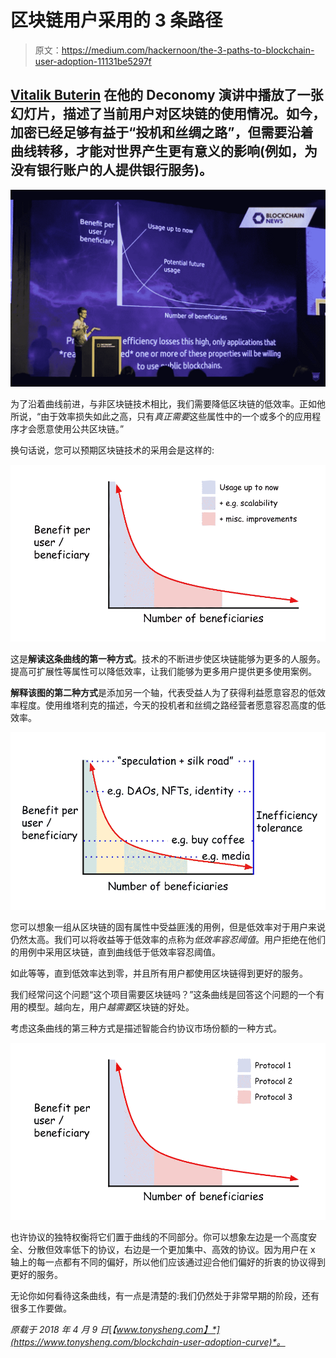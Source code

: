 # 区块链用户采用的 3 条路径

> 原文：<https://medium.com/hackernoon/the-3-paths-to-blockchain-user-adoption-11131be5297f>

## [Vitalik Buterin](https://medium.com/u/587a00dbce51?source=post_page-----11131be5297f--------------------------------) 在他的 Deconomy 演讲中播放了一张幻灯片，描述了当前用户对区块链的使用情况。如今，加密已经足够有益于“投机和丝绸之路”，但需要沿着曲线转移，才能对世界产生更有意义的影响(例如，为没有银行账户的人提供银行服务)。

![](img/852d53bbf41327c294edfff15faad309.png)

为了沿着曲线前进，与非区块链技术相比，我们需要降低区块链的低效率。正如他所说，“由于效率损失如此之高，只有*真正需要*这些属性中的一个或多个的应用程序才会愿意使用公共区块链。”

换句话说，您可以预期区块链技术的采用会是这样的:

![](img/fc96f256479852e5c509772eca570910.png)

这是**解读这条曲线的第一种方式**。技术的不断进步使区块链能够为更多的人服务。提高可扩展性等属性可以降低效率，让我们能够为更多用户提供更多使用案例。

**解释该图的第二种方式**是添加另一个轴，代表受益人为了获得利益愿意容忍的低效率程度。使用维塔利克的描述，今天的投机者和丝绸之路经营者愿意容忍高度的低效率。

![](img/fd2650743b8d93032544bee576df8394.png)

您可以想象一组从区块链的固有属性中受益匪浅的用例，但是低效率对于用户来说仍然太高。我们可以将收益等于低效率的点称为*低效率容忍阈值*。用户拒绝在他们的用例中采用区块链，直到曲线低于低效率容忍阈值。

如此等等，直到低效率达到零，并且所有用户都使用区块链得到更好的服务。

我们经常问这个问题“这个项目需要区块链吗？”这条曲线是回答这个问题的一个有用的模型。越向左，用户*越需要*区块链的好处。

考虑这条曲线的第三种方式是描述智能合约协议市场份额的一种方式。

![](img/aec8ef45ac26029891c54ce0a3f447e3.png)

也许协议的独特权衡将它们置于曲线的不同部分。你可以想象左边是一个高度安全、分散但效率低下的协议，右边是一个更加集中、高效的协议。因为用户在 x 轴上的每一点都有不同的偏好，所以他们应该通过迎合他们偏好的折衷的协议得到更好的服务。

无论你如何看待这条曲线，有一点是清楚的:我们仍然处于非常早期的阶段，还有很多工作要做。

*原载于 2018 年 4 月 9 日*[*【www.tonysheng.com】*](https://www.tonysheng.com/blockchain-user-adoption-curve)*。*